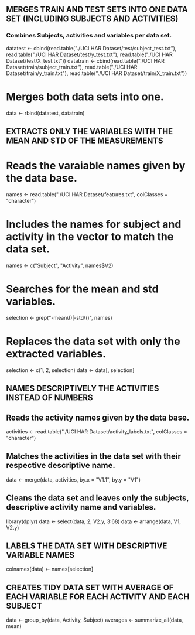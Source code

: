 ## MERGES TRAIN AND TEST SETS INTO ONE DATA SET (INCLUDING SUBJECTS AND ACTIVITIES)
### Combines Subjects, activities and variables per data set.
datatest <- cbind(read.table("./UCI HAR Dataset/test/subject_test.txt"), read.table("./UCI HAR Dataset/test/y_test.txt"), read.table("./UCI HAR Dataset/test/X_test.txt"))
datatrain <- cbind(read.table("./UCI HAR Dataset/train/subject_train.txt"), read.table("./UCI HAR Dataset/train/y_train.txt"), read.table("./UCI HAR Dataset/train/X_train.txt"))
# Merges both data sets into one.
data <- rbind(datatest, datatrain)

## EXTRACTS ONLY THE VARIABLES WITH THE MEAN AND STD OF THE MEASUREMENTS
# Reads the varaiable names given by the data base.
names <- read.table("./UCI HAR Dataset/features.txt", colClasses = "character")
# Includes the names for subject and activity in the vector to match the data set.
names <- c("Subject", "Activity", names$V2)
# Searches for the mean and std variables.
selection <- grep("-mean\\()|-std\\()", names)
# Replaces the data set with only the extracted variables.
selection <- c(1, 2, selection)
data <- data[, selection]

## NAMES DESCRIPTIVELY THE ACTIVITIES INSTEAD OF NUMBERS
## Reads the activity names given by the data base.
activities <- read.table("./UCI HAR Dataset/activity_labels.txt", colClasses = "character")
## Matches the activities in the data set with their respective descriptive name.
data <- merge(data, activities, by.x = "V1.1", by.y = "V1")
## Cleans the data set and leaves only the subjects, descriptive activity name and variables.
library(dplyr)
data <- select(data, 2, V2.y, 3:68)
data <- arrange(data, V1, V2.y)

## LABELS THE DATA SET WITH DESCRIPTIVE VARIABLE NAMES
colnames(data) <- names[selection]

## CREATES TIDY DATA SET WITH AVERAGE OF EACH VARIABLE FOR EACH ACTIVITY AND EACH SUBJECT
data <- group_by(data, Activity, Subject)
averages <- summarize_all(data, mean)
